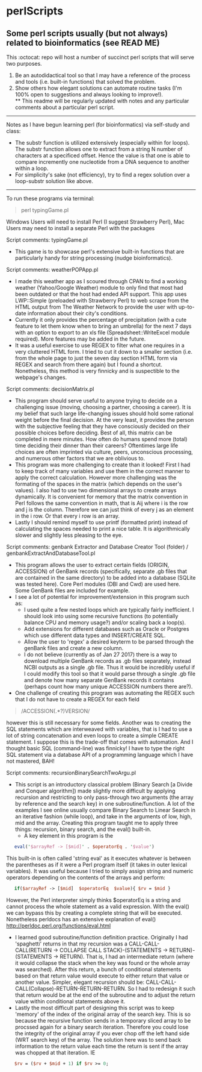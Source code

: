 # perlScripts
Some perl scripts usually (but not always) related to bioinformatics (see READ ME)
-----------------------------------------------------------------------------------------------------------------------------------------
This :octocat: repo will host a number of succinct perl scripts that will serve two purposes.   
1) Be an autodidactical tool so that I may have a reference of the process and tools (i.e. built-in functions) that solved the problem.  
2) Show others how elegant solutions can automate routine tasks (I'm 100% open to suggestions and always looking to improve!).  
** This readme will be regularly updated with notes and any particular comments about a particular perl script.

----------------------------------------------------------------------------------------------------------------------------------------
Notes as I have begun learning perl (for bioinformatics) via self-study and class:
- The substr function is utilized extensively (especially within for loops). The substr function allows one to extract from a string N
  number of characters at a specificed offset. Hence the value is that one is able to compare incremently one nucleotide from a DNA
  sequence to another within a loop.
- For simplicity's sake (not efficiency), try to find a regex solution over a loop-substr solution like above.

----------------------------------------------------------------------------------------------------------------------------------------

To run these programs via terminal:
> perl typingGame.pl

Windows Users will need to install Perl (I suggest Strawberry Perl), Mac Users may need to install a separate Perl with the packages

Script comments:
typingGame.pl
- This game is to showcase perl's extensive built-in functions that are particularly handy for string processing (nudge bioinformatics).

Script comments:
weatherPOPApp.pl
- I made this weather app as I scoured through CPAN to find a working weather (Yahoo/Google Weather) module to only find that most had been outdated or that the host had ended API support. This app uses LWP::Simple (preloaded with Strawberry Perl) to web scrape from the HTML output from The Weather Network to provide the user with up-to-date information about their city's conditions.
- Currently it only provides the percentage of precipitation (with a cute feature to let them know when to bring an umbrella) for the next 7 days with an option to export to an xls file (Spreadsheet::WriteExcel module required). More features may be added in the future.
- It was a useful exercise to use REGEX to filter what one requires in a very cluttered HTML form. I tried to cut it down to a smaller section (i.e. from the whole page to just the seven day section HTML form via REGEX and search from there again) but I found a shortcut. Nonetheless, this method is very finnicky and is suspectible to the webpage's changes.

Script comments:
decisionMatrix.pl
- This program should serve useful to anyone trying to decide on a challenging issue (moving, choosing a partner, choosing a career). It is my belief that such large life-changing issues should hold some rational weight before the final decision. At the very least, it provides the person with the subjective feeling that they have consciously decided on their possible choices before deciding. Best of all, this matrix can be completed in mere minutes. How often do humans spend more (total) time deciding their dinner than their careers? Oftentimes large life choices are often imprinted via culture, peers, unconscious processing, and numerous other factors that we are oblivious to.
- This program was more challenging to create than it looked! First I had to keep track of many variables and use them in the correct manner to apply the correct calculation. However more challenging was the formating of the spaces in the matrix (which depends on the user's values). I also had to use two dimensional arrays to create arrays dynamically. It is convenient for memory that the matrix convention in Perl follows the same convention in math, that is Aij where i is the row and j is the column. Therefore we can just think of every j as an element in the i row. Or that every i row is an array.
- Lastly I should remind myself to use printf (formatted print) instead of calculating the spaces needed to print a nice table. It is algorithmically slower and slightly less pleasing to the eye.

Script comments:
genbank Extractor and Database Creator Tool (folder) / genbankExtractAndDatabaseTool.pl
- This program allows the user to extract certain fields (ORIGIN, ACCESSION) of GenBank records (specifically, separate .gb files that are contained in the same directory) to be added into a database (SQLite was tested here). Core Perl modules (DBI and Cwd) are used here. Some GenBank files are included for example.
- I see a lot of potential for improvement/extension in this program such as:
  - I used quite a few nested loops which are typically fairly inefficient. I should look into using some recursive functions (to potentially balance CPU and memory usage?) and/or scaling back a loop(s).
  - Add extensions for different databases such as Oracle or Postgres which use different data types and INSERT/CREATE SQL.
  - Allow the user to 'regex' a desired keyterm to be parsed through the genBank files and create a new column.
  - I do not believe (currently as of Jan 27 2017) there is a way to download multiple GenBank records as .gb files separately, instead NCBI outputs as a single .gb file. Thus it would be incredibly useful if I could modify this tool so that it would parse through a single .gb file and denote how many separate GenBank records it contains (perhaps count how many unique ACCESSION numbers there are?).
- One challenge of creating this program was automating the REGEX such that I do not have to create a REGEX for each field
> /ACCESSION(.\*?)VERSION/

however this is still necessary for some fields. Another was to creating the SQL statements which are interweaved with variables, that is I had to use a lot of string concatenation and even loops to create a simple CREATE statement. I suppose this is the trade-off that comes with automation. And I thought basic SQL (command-line) was finnicky! I have to type the right SQL statement via a database API of a programming language which I have not mastered, BAH!

Script comments:
recursionBinarySearchTwoArgu.pl

- This script is an introductory classical problem (Binary Search [a Divide and Conquer algorithm]) made slightly more difficult by applying recursion and restricting to only pass-through two arguments (the array by reference and the search key) in one subroutine/function. A lot of the examples I see online usually compare Binary Search to Linear Search in an iterative fashion (while loop), and take in the arguments of low, high, mid and the array. Creating this program taught me to apply three things: recursion, binary search, and the eval() built-in.
   - A key element in this program is the
```perl
   eval('$arrayRef -> [$mid]' . $operatorEq . '$value')
```
   This built-in is often called 'string eval' as it executes whatever is between the parentheses as if it were a Perl program itself (it takes in outer lexical variables). It was useful because I tried to simply assign string and numeric operators depending on the contents of the arrays and perform:
```perl
   if($arrayRef -> [$mid]  $operatorEq  $value){ $rv = $mid }
```
   However, the Perl interpreter simply thinks $operatorEq is a string and cannot process the whole statement as a valid expression. With the eval() we can bypass this by creating a complete string that will be executed. Nonetheless perldocs has an extensive explanation of eval() http://perldoc.perl.org/functions/eval.html
   - I learned good subroutine/function definition practice. Originally I had 'spaghetti' returns in that my recursion was a CALL-CALL-CALL(RETURN -> COLLAPSE CALL STACK)-(STATEMENTS -> RETURN)-(STATEMENTS -> RETURN). That is, I had an intermediate return (where it would collapse the stack when the key was found or the whole array was searched). After this return, a bunch of conditional statements based on that return value would execute to either return that value or another value. Simpler, elegant recursion should be: CALL-CALL-CALL(Collapse)-RETURN-RETURN-RETURN. So I had to redesign it such that return would be at the end of the subroutine and to adjust the return value within conditional statements above it.  
   - Lastly the most difficult part of designing this script was to keep 'memory' of the index of the original array of the search key. This is so because the recursive function sends in a temporary sliced array to be procssed again for a binary search iteration. Therefore you could lose the integrity of the original array if you ever chop off the left hand side (WRT search key) of the array. The solution here was to send back information to the return value each time the return is sent if the array was chopped at that iteration. IE
```perl
   $rv = ($rv + $mid + 1) if $rv >= 0;
```

